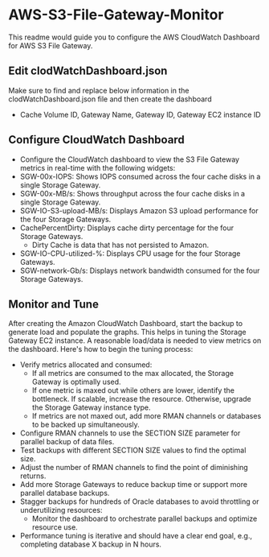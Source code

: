 # AWS-S3-File-Gateway-Monitor

This readme would guide you to configure the AWS CloudWatch Dashboard for AWS S3 File Gateway.

## Edit clodWatchDashboard.json

Make sure to find and replace below information in the clodWatchDashboard.json file and then create the dashboard
- Cache Volume ID, Gateway Name, Gateway ID, Gateway EC2 instance ID

## Configure CloudWatch Dashboard
- Configure the CloudWatch dashboard to view the S3 File Gateway metrics in real-time with the following widgets:
- SGW-00x-IOPS: Shows IOPS consumed across the four cache disks in a single Storage Gateway.
- SGW-00x-MB/s: Shows throughput across the four cache disks in a single Storage Gateway.
- SGW-IO-S3-upload-MB/s: Displays Amazon S3 upload performance for the four Storage Gateways.
- CachePercentDirty: Displays cache dirty percentage for the four Storage Gateways.
    - Dirty Cache is data that has not persisted to Amazon.
- SGW-IO-CPU-utilized-%: Displays CPU usage for the four Storage Gateways.
- SGW-network-Gb/s: Displays network bandwidth consumed for the four Storage Gateways.

## Monitor and Tune
After creating the Amazon CloudWatch Dashboard, start the backup to generate load and populate the graphs. This helps in tuning the Storage Gateway EC2 instance. A reasonable load/data is needed to view metrics on the dashboard. Here's how to begin the tuning process:
- Verify metrics allocated and consumed: 
    - If all metrics are consumed to the max allocated, the Storage Gateway is optimally used.
    - If one metric is maxed out while others are lower, identify the bottleneck. If scalable, increase the resource. Otherwise, upgrade the Storage Gateway instance type.
    - If metrics are not maxed out, add more RMAN channels or databases to be backed up simultaneously.
- Configure RMAN channels to use the SECTION SIZE parameter for parallel backup of data files.
- Test backups with different SECTION SIZE values to find the optimal size.
- Adjust the number of RMAN channels to find the point of diminishing returns.
- Add more Storage Gateways to reduce backup time or support more parallel database backups.
- Stagger backups for hundreds of Oracle databases to avoid throttling or underutilizing resources:
    -  Monitor the dashboard to orchestrate parallel backups and optimize resource use.
- Performance tuning is iterative and should have a clear end goal, e.g., completing database X backup in N hours.
